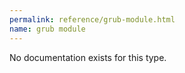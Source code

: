 ```yaml
---
permalink: reference/grub-module.html
name: grub module
---
```


No documentation exists for this type.